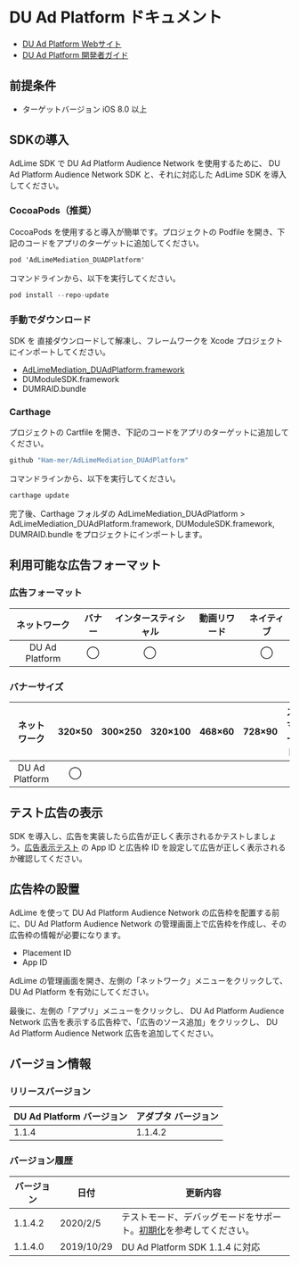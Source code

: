# DU Ad Platform ドキュメント
- [DU Ad Platform Webサイト](http://ad.duapps.com)
- [DU Ad Platform 開発者ガイド](http://e.duapps.com/download/sdk/)

## 前提条件
- ターゲットバージョン iOS 8.0 以上

## SDKの導入
AdLime SDK で DU Ad Platform Audience Network を使用するために、 DU Ad Platform Audience Network SDK と、それに対応した AdLime SDK を導入してください。

### CocoaPods（推奨）

CocoaPods を使用すると導入が簡単です。プロジェクトの Podfile を開き、下記のコードをアプリのターゲットに追加してください。
```objectivec
pod 'AdLimeMediation_DUADPlatform'
```

コマンドラインから、以下を実行してください。
```objectivec
pod install --repo-update
```

### 手動でダウンロード
SDK を 直接ダウンロードして解凍し、フレームワークを Xcode プロジェクトにインポートしてください。
- [AdLimeMediation_DUAdPlatform.framework](https://github.com/Ham-mer/AdLime-iOS-Pub/raw/master/DownloadZip/AdLimeMediation_DUAdPlatform/1.1.4.2.zip)
- DUModuleSDK.framework
- DUMRAID.bundle

### Carthage
プロジェクトの Cartfile を開き、下記のコードをアプリのターゲットに追加してください。
```objectivec
github "Ham-mer/AdLimeMediation_DUAdPlatform"
```

コマンドラインから、以下を実行してください。
```objectivec
carthage update
```

完了後、Carthage フォルダの AdLimeMediation_DUAdPlatform > AdLimeMediation_DUAdPlatform.framework, DUModuleSDK.framework, DUMRAID.bundle をプロジェクトにインポートします。

## 利用可能な広告フォーマット

### 広告フォーマット
|ネットワーク     |バナー|インタースティシャル|動画リワード|ネイティブ|
|:-------------:|:----:|:--------------:|:--------:|:------:|
|DU Ad Platform |◯     | ◯              |          |◯       |

### バナーサイズ
|ネットワーク     |320×50|300×250 |320×100 |468×60|728×90|スマート   |
|:-------------:|:------:|:--------:|:--------:|:------:|:------:|:-------:|
|DU Ad Platform |◯       |         |           |        |        |         |

## テスト広告の表示
SDK を導入し、広告を実装したら広告が正しく表示されるかテストしましょう。[広告表示テスト](./test.md#DU-Ad-Platform) の App ID と広告枠 ID を設定して広告が正しく表示されるか確認してください。

## 広告枠の設置
AdLime を使って DU Ad Platform Audience Network の広告枠を配置する前に、DU Ad Platform Audience Network の管理画面上で広告枠を作成し、その広告枠の情報が必要になります。
- Placement ID
- App ID

AdLime の管理画面を開き、左側の「ネットワーク」メニューをクリックして、 DU Ad Platform を有効にしてください。

最後に、左側の「アプリ」メニューをクリックし、 DU Ad Platform Audience Network 広告を表示する広告枠で、「広告のソース追加」をクリックし、 DU Ad Platform Audience Network 広告を追加してください。

## バージョン情報

### リリースバージョン
| DU Ad Platform バージョン | アダプタ バージョン |
|:------------------------|:----------------|
| 1.1.4                   | 1.1.4.2         |

### バージョン履歴
| バージョン | 日付       | 更新内容                              |
|----------|------------|-----------------------------------|
| 1.1.4.2  | 2020/2/5   | テストモード、デバッグモードをサポート。[初期化](./init.md)を参考してください。 |
| 1.1.4.0  | 2019/10/29 | DU Ad Platform SDK 1.1.4 に対応|
